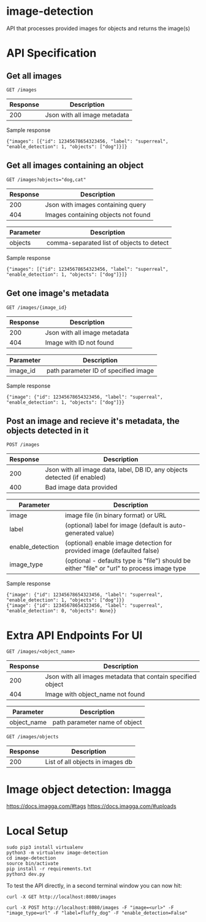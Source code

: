 # image-detection
API that processes provided images for objects and returns the image(s)


# API Specification

## Get all images
```
GET /images
```
Response | Description
---------|------------
200      | Json with all image metadata

Sample response
```
{"images": [{"id": 12345678654323456, "label": "superreal", "enable_detection": 1, "objects": ["dog"]}]}
```

## Get all images containing an object
```
GET /images?objects="dog,cat"
```
Response | Description
---------|------------
200      | Json with images containing query
404      | Images containing objects not found

Parameter | Description
----------|-------------
objects   | comma-separated list of objects to detect

Sample response
```
{"images": [{"id": 12345678654323456, "label": "superreal", "enable_detection": 1, "objects": ["dog"]}]}
```

## Get one image's metadata
```
GET /images/{image_id}
```
Response | Description
---------|------------
200      | Json with all image metadata
404      | Image with ID not found

Parameter | Description
----------|-------------
image_id  | path parameter ID of specified image

Sample response
```
{"image": {"id": 12345678654323456, "label": "superreal", "enable_detection": 1, "objects": ["dog"]}}
```

## Post an image and recieve it's metadata, the objects detected in it
```
POST /images
```
Response | Description
---------|------------
200      | Json with all image data, label, DB ID, any objects detected (if enabled)
400      | Bad image data provided

Parameter            | Description
---------------------|-------------
image                | image file (in binary format) or URL
label                | (optional) label for image (default is auto-generated value)
enable_detection     | (optional) enable image detection for provided image (defaulted false)
image_type           | (optional - defaults type is "file") should be either "file" or "url" to process image type

Sample response
```
{"image": {"id": 12345678654323456, "label": "superreal", "enable_detection": 1, "objects": ["dog"]}}
{"image": {"id": 12345678654323456, "label": "superreal", "enable_detection": 0, "objects": None}}
```

# Extra API Endpoints For UI

```
GET /images/<object_name>
```
Response | Description
---------|------------
200      | Json with all images metadata that contain specified object
404      | Image with object_name not found

Parameter   | Description
------------|-------------
object_name  | path parameter name of object

```
GET /images/objects
```
Response | Description
---------|------------
200      | List of all objects in images db


# Image object detection: Imagga

https://docs.imagga.com/#tags
https://docs.imagga.com/#uploads



# Local Setup

```
sudo pip3 install virtualenv
python3 -m virtualenv image-detection
cd image-detection
source bin/activate
pip install -r requirements.txt
python3 dev.py
```

To test the API directly, in a second terminal window you can now hit:
```
curl -X GET http://localhost:8080/images

curl -X POST http://localhost:8080/images -F "image=<url>" -F "image_type=url" -F "label=fluffy_dog" -F "enable_detection=False"
```


